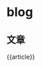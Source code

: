 # blog

## 文章

{{article}}

<script>
window.onload = () => {
  var emoji = [
    "❆",
    "˶‾᷄ꈊ‾᷅˵",
    "꒰⑅•ᴗ•⑅꒱",
    "(•̤̀ᵕ•̤́๑)ᵒᵏᵎᵎᵎᵎ",
    "(ง ˙o˙)ว",
    "Ծ‸Ծ",
    "⚆_⚆",
    "(⑉꒦ິ^꒦ິ⑉)",
    "(๑◕ܫ￩๑)b",
    "(๛ᴛ ʏ ᴛ) =͟͟͞͞",
    "(;-_-)ᴇᴍᴍᴍ",
    "ฅ(๑ ̀ㅅ ́๑)ฅ",
    "ᴴᴱᴸᴸᴼ",
    "(๓˙ϖ˙๓)",
    "Σ( ⚆൧⚆)",
    "(๑> ₃ <)",
    "꒰๑• ̫•๑꒱ ♡",
    "(⁼̴̀д⁼̴́)",
    "ଘˊᵕˋଓ",
    "( מּ,_מּ)",
    "గ .̫ గ",
    "(๑´ㅂ`๑)",
    "三( ᐛ )",
    "ଲ",
    "ଇ",
    "ଉ",
    "କ",
    "'◡'",
    "•́.•̀",
    "･ᴗ･",
    "ฅ'ω'ฅ♪",
    "нёιιö",
    "◍'ㅅ'◍",
    "´͈ ᵕ `͈"
  ]
  var color = [
    "#993333",
    "#CC9966",
    "#003300",
    "#FF0033",
    "#333399",
    "#CCCC00",
    "#CC0033",
    "#000000",
    "#003399"
  ]

  document.addEventListener('click', e => {
    let text = document.createElement('div')
    console.log(e)
    let x = e.x
    let y = e.y
    let emj = emoji[Math.floor(Math.random() * emoji.length)]
    let c = color[Math.floor(Math.random() * color.length)]
    text.textContent = emj
    location.hash = emj
    text.style.cssText = `
      position: fixed;
      pointer-events: none;
      z-index: 1000;
      transform: translate(-50%, -50%);
      color: ${c};
      top: ${y - 6}px;
      left: ${x}px;
      opacity: 1;
      transition: all 0.5s ease;
    `
    document.body.append(text)
    setTimeout(() => {
      text.style.cssText = `
        position: fixed;
        pointer-events: none;
        transform: translate(-50%, -50%);
        color: ${c};
        z-index: 1000;
        top: ${y - 56}px;
        left: ${x}px;
        opacity: 0;
        transition: all 0.5s ease;
      `
      setTimeout(() => {
        text.remove()
      }, 500)
    }, 200)
  })
}
</script>
